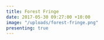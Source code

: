 ```yaml
---
title: Forest Fringe
date: 2017-05-30 09:27:00 +10:00
image: "/uploads/forest-fringe.png"
presenting: true
---
```


